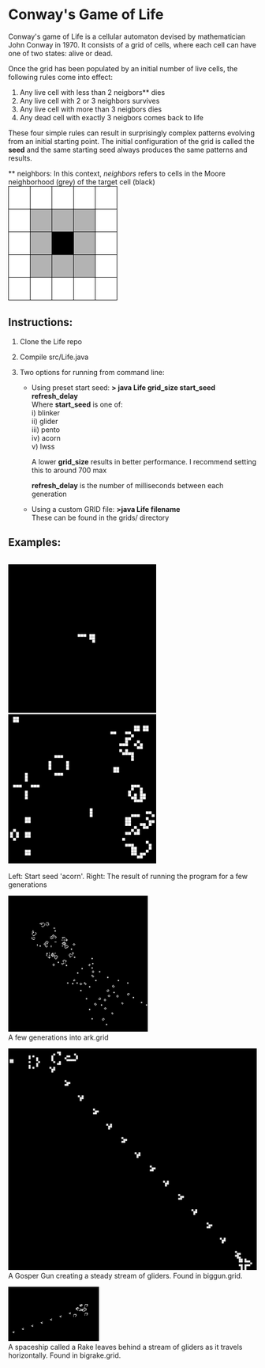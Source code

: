 Conway's Game of Life
======================
Conway's game of Life is a cellular automaton devised by mathematician John Conway in 1970. It consists of a grid of cells, where each
cell can have one of two states: alive or dead.

Once the grid has been populated by an initial number of live cells, the following rules come into effect:
  1. Any live cell with less than 2 neigbors** dies
  2. Any live cell with 2 or 3 neighbors survives
  3. Any live cell with more than 3 neigbors dies
  4. Any dead cell with exactly 3 neigbors comes back to life

These four simple rules can result in surprisingly complex patterns evolving from an initial starting point.
The initial configuration of the grid is called the **seed** and the same starting seed always produces the same patterns and results.

** neighbors: In this context, _neighbors_ refers to cells in the Moore neighborhood (grey) of the target cell (black)
![moore](img/moore_n.png "Moore neigborhood of a cell")

Instructions:
-------------
 1. Clone the Life repo
 2. Compile src/Life.java
 3. Two options for running from command line:

    + Using preset start seed: **\> java Life grid_size start_seed refresh_delay**  
       Where **start_seed** is one of:  
         i)   blinker  
         ii)  glider  
         iii) pento  
         iv)  acorn  
         v)   lwss  

      A lower **grid_size** results in better performance. I recommend setting this to around 700 max  

      **refresh_delay** is the number of milliseconds between each generation

    + Using a custom GRID file:  **\>java Life filename**  
       These can be found in the grids/ directory

Examples:
---------
```

```

![start](img/acorn_start.png)   ![later](img/acorn_later.png) 

Left: Start seed 'acorn'. Right: The result of running the program for a few generations



![ark](img/ark.png "ark.grid")  
 A few generations into ark.grid  

![gun](img/gun.png "gun.grid")  
A Gosper Gun creating a steady stream of gliders. Found in biggun.grid.  

![rake](img/rake.png "rake.grid")  
A spaceship called a Rake leaves behind a stream of gliders as it travels horizontally. Found in bigrake.grid.  